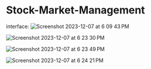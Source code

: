 # Stock-Market-Management

interface:
![Screenshot 2023-12-07 at 6 09 43 PM](https://github.com/MrBaten/Stock-Market-Management/assets/84617592/07cede8b-a5fd-4540-afa7-6827dad63bbc)

![Screenshot 2023-12-07 at 6 23 30 PM](https://github.com/MrBaten/Stock-Market-Management/assets/84617592/7a401e8c-7908-4e95-9846-872b3bc0fa32)

![Screenshot 2023-12-07 at 6 23 49 PM](https://github.com/MrBaten/Stock-Market-Management/assets/84617592/33fc1790-1cb9-402a-a84a-70f1a4fbbb0d)

![Screenshot 2023-12-07 at 6 24 21 PM](https://github.com/MrBaten/Stock-Market-Management/assets/84617592/812b706d-d42e-4a53-88f0-6cd03bb4b520)
